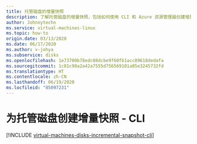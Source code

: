 ```yaml
---
title: 托管磁盘的增量快照
description: 了解托管磁盘的增量快照，包括如何使用 CLI 和 Azure 资源管理器创建增量快照。
author: Johnnytechn
ms.service: virtual-machines-linux
ms.topic: how-to
origin.date: 03/13/2020
ms.date: 06/17/2020
ms.author: v-johya
ms.subservice: disks
ms.openlocfilehash: 1e73700b78edc08dcbe9f60fb1acc89618dedafa
ms.sourcegitcommit: 1c01c98a2a42a7555d756569101a85e3245732fd
ms.translationtype: HT
ms.contentlocale: zh-CN
ms.lasthandoff: 06/19/2020
ms.locfileid: "85097231"
---
```

<!--Verified successfully by PG team-->

# <a name="create-an-incremental-snapshot-for-managed-disks---cli"></a>为托管磁盘创建增量快照 - CLI
[!INCLUDE [virtual-machines-disks-incremental-snapshot-cli](../../../includes/virtual-machines-disks-incremental-snapshot-cli.md)]

<!-- Update_Description: new article about disks incremental snapshots -->
<!--NEW.date: 06/15/2020-->